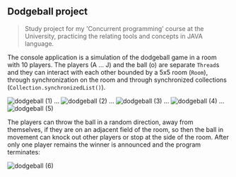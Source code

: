 ## Dodgeball project
> Study project for my 'Concurrent programming' course at the University,
> practicing the relating tools and concepts in JAVA language.

The console application is a simulation of the dodgeball game in a room with 10 players.
The players (A ... J) and the ball (o) are separate `Thread`s and they can interact with each other bounded by a 5x5 room (`Room`),
through synchronization on the room and through synchronized collections (`Collection.synchronizedList()`).

![dodgeball (1)](https://github.com/tamaslaci/dodgeball/assets/173500621/6388b745-c75b-4d03-acdb-123f7ea30bad) ... ![dodgeball (2)](https://github.com/tamaslaci/dodgeball/assets/173500621/5e592086-8a6a-4746-a6a3-9d98c912a8aa) ... ![dodgeball (3)](https://github.com/tamaslaci/dodgeball/assets/173500621/d858c0d3-9c45-4b6a-89a6-620818c8f788) ... ![dodgeball (4)](https://github.com/tamaslaci/dodgeball/assets/173500621/e1949a01-2e42-477f-a285-889c915630ea) ... ![dodgeball (5)](https://github.com/tamaslaci/dodgeball/assets/173500621/175a9657-cd8d-48ca-92c5-12d6ccbe11d7)

The players can throw the ball in a random direction, away from themselves, if they are on an adjacent field of the room,
so then the ball in movement can knock out other players or stop at the side of the room.
After only one player remains the winner is announced and the program terminates:

![dodgeball (6)](https://github.com/tamaslaci/dodgeball/assets/173500621/119d0835-0aa2-4aca-9356-e9d6d2c0e3d8)





